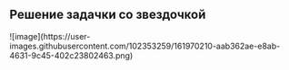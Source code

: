 <h2>Решение задачки со звездочкой</h2>
![image](https://user-images.githubusercontent.com/102353259/161970210-aab362ae-e8ab-4631-9c45-402c23802463.png)
